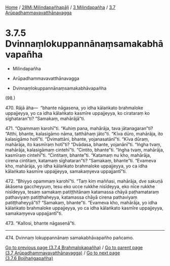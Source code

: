 
[Home](/) / [28Mi Milindapañhapāḷi](../...md) / [3 Milindapañha](...md) / [3.7 Arūpadhammavavatthānavagga](../28Mi/3/3.7.md)

# 3.7.5 Dvinnaṃlokuppannānaṃsamakabhāvapañha

* Milindapañha

* Arūpadhammavavatthānavagga

* Dvinnaṃlokuppannānaṃsamakabhāvapañha

(98.)

470\. Rājā āha—  “bhante nāgasena, yo idha kālaṅkato brahmaloke uppajjeyya, yo ca idha kālaṅkato kasmīre uppajjeyya, ko cirataraṃ ko sīghataran”ti? “Samakaṃ, mahārājā”ti.

471\. “Opammaṃ karohī”ti. “Kuhiṃ pana, mahārāja, tava jātanagaran”ti? “Atthi, bhante, kalasigāmo nāma, tatthāhaṃ jāto”ti. “Kīva dūro, mahārāja, ito kalasigāmo hotī”ti. “Dvimattāni, bhante, yojanasatānī”ti. “Kīva dūraṃ, mahārāja, ito kasmīraṃ hotī”ti? “Dvādasa, bhante, yojanānī”ti. “Iṅgha tvaṃ, mahārāja, kalasigāmaṃ cintehī”ti. “Cintito, bhante”ti. “Iṅgha tvaṃ, mahārāja, kasmīraṃ cintehī”ti. “Cintitaṃ, bhante”ti. “Katamaṃ nu kho, mahārāja, cirena cintitaṃ, katamaṃ sīghataran”ti? “Samakaṃ, bhante”ti. “Evameva kho, mahārāja, yo idha kālaṅkato brahmaloke uppajjeyya, yo ca idha kālaṅkato kasmīre uppajjeyya, samakaṃyeva uppajjantī”ti.

472\. “Bhiyyo opammaṃ karohī”ti. “Taṃ kiṃ maññasi, mahārāja, dve sakuṇā ākāsena gaccheyyuṃ, tesu eko ucce rukkhe nisīdeyya, eko nīce rukkhe nisīdeyya, tesaṃ samakaṃ patiṭṭhitānaṃ katamassa chāyā paṭhamataraṃ pathaviyaṃ patiṭṭhaheyya, katamassa chāyā cirena pathaviyaṃ patiṭṭhaheyyā”ti? “Samakaṃ, bhante”ti. “Evameva kho, mahārāja, yo idha kālaṅkato brahmaloke uppajjeyya, yo ca idha kālaṅkato kasmīre uppajjeyya, samakaṃyeva uppajjantī”ti.

473\. “Kallosi, bhante nāgasenā”ti.

---

474\. Dvinnaṃ lokuppannānaṃ samakabhāvapañho pañcamo.



[Go to previous page (3.7.4 Brahmalokapañha)](3.7.4.md) / [Go to parent page (3.7 Arūpadhammavavatthānavagga)](../28Mi/3/3.7.md) / [Go to next page (3.7.6 Bojjhaṅgapañha)](3.7.6.md)


